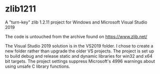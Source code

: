 # zlib1211
A "turn-key" zlib 1.2.11 project for Windows and Microsoft Visual Studio 2019

The code is untouched from the archive found on https://www.zlib.net/

The Visual Studio 2019 solution is in the VS2019 folder. I chose to create a new folder rather than upgrade the older VS projects.
The project is set up to build debug and release static and dynamic libraries for win32 and x64 bit targets. The project settings suppress Microsoft's 4996 warnings about using unsafe C library functions.
